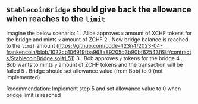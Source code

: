 ## `StablecoinBridge` should give back the allowance when reaches to the `limit`
Imagine the below scenario:
1 . Alice approves `x` amount of XCHF tokens for the bridge and mints `x` amount of ZCHF
2 . Now bridge balance is reached to the `limit` amount (https://github.com/code-423n4/2023-04-frankencoin/blob/1022cb106919fba963a89205d3b90bf62543f68f/contracts/StablecoinBridge.sol#L51)
3 . Bob approves `y` tokens for the bridge
4 . Bob wants to mints `y` amount of ZCHF tokens and the transaction will be failed
5 . Bridge should set allowance value (from Bob) to 0 (not implemented)

Recommendation:
Implement step 5 and set allowance value to 0 when bridge limit is reached